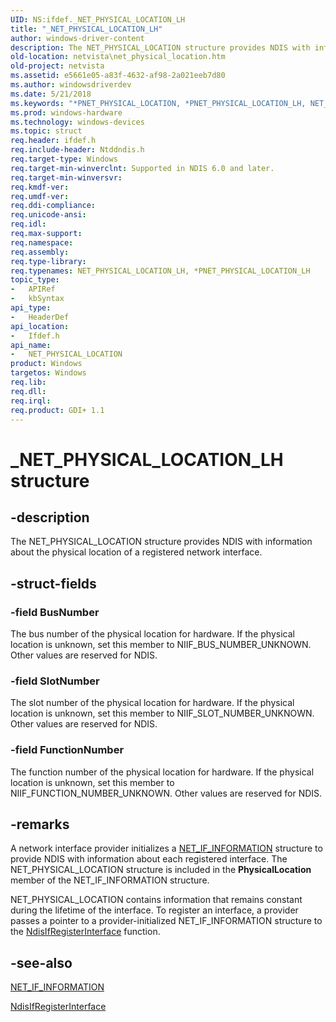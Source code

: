 ```yaml
---
UID: NS:ifdef._NET_PHYSICAL_LOCATION_LH
title: "_NET_PHYSICAL_LOCATION_LH"
author: windows-driver-content
description: The NET_PHYSICAL_LOCATION structure provides NDIS with information about the physical location of a registered network interface.
old-location: netvista\net_physical_location.htm
old-project: netvista
ms.assetid: e5661e05-a83f-4632-af98-2a021eeb7d80
ms.author: windowsdriverdev
ms.date: 5/21/2018
ms.keywords: "*PNET_PHYSICAL_LOCATION, *PNET_PHYSICAL_LOCATION_LH, NET_PHYSICAL_LOCATION, NET_PHYSICAL_LOCATION structure [Network Drivers Starting with Windows Vista], NET_PHYSICAL_LOCATION_LH, _NET_PHYSICAL_LOCATION_LH, ifdef/NET_PHYSICAL_LOCATION, net_if_struct_ref_838a8166-a43e-4b5a-ab96-15286d981684.xml, netvista.net_physical_location"
ms.prod: windows-hardware
ms.technology: windows-devices
ms.topic: struct
req.header: ifdef.h
req.include-header: Ntddndis.h
req.target-type: Windows
req.target-min-winverclnt: Supported in NDIS 6.0 and later.
req.target-min-winversvr: 
req.kmdf-ver: 
req.umdf-ver: 
req.ddi-compliance: 
req.unicode-ansi: 
req.idl: 
req.max-support: 
req.namespace: 
req.assembly: 
req.type-library: 
req.typenames: NET_PHYSICAL_LOCATION_LH, *PNET_PHYSICAL_LOCATION_LH
topic_type:
-	APIRef
-	kbSyntax
api_type:
-	HeaderDef
api_location:
-	Ifdef.h
api_name:
-	NET_PHYSICAL_LOCATION
product: Windows
targetos: Windows
req.lib: 
req.dll: 
req.irql: 
req.product: GDI+ 1.1
---
```


# _NET_PHYSICAL_LOCATION_LH structure


## -description


The NET_PHYSICAL_LOCATION structure provides NDIS with information about the physical location of a
  registered network interface.


## -struct-fields




### -field BusNumber

The bus number of the physical location for hardware. If the physical location is unknown, set
     this member to NIIF_BUS_NUMBER_UNKNOWN. Other values are reserved for NDIS.


### -field SlotNumber

The slot number of the physical location for hardware. If the physical location is unknown, set
     this member to NIIF_SLOT_NUMBER_UNKNOWN. Other values are reserved for NDIS.


### -field FunctionNumber

The function number of the physical location for hardware. If the physical location is unknown,
     set this member to NIIF_FUNCTION_NUMBER_UNKNOWN. Other values are reserved for NDIS.


## -remarks



A network interface provider initializes a 
    <a href="https://msdn.microsoft.com/library/windows/hardware/ff568743">NET_IF_INFORMATION</a> structure to provide
    NDIS with information about each registered interface. The NET_PHYSICAL_LOCATION structure is included in
    the 
    <b>PhysicalLocation</b> member of the NET_IF_INFORMATION structure.

NET_PHYSICAL_LOCATION contains information that remains constant during the lifetime of the interface.
    To register an interface, a provider passes a pointer to a provider-initialized NET_IF_INFORMATION
    structure to the 
    <a href="https://msdn.microsoft.com/d0b0ada7-afb1-4cb7-ada6-7c5c7abe7d19">
    NdisIfRegisterInterface</a> function.




## -see-also




<a href="https://msdn.microsoft.com/library/windows/hardware/ff568743">NET_IF_INFORMATION</a>



<a href="https://msdn.microsoft.com/library/windows/hardware/ff562715">NdisIfRegisterInterface</a>
 

 


